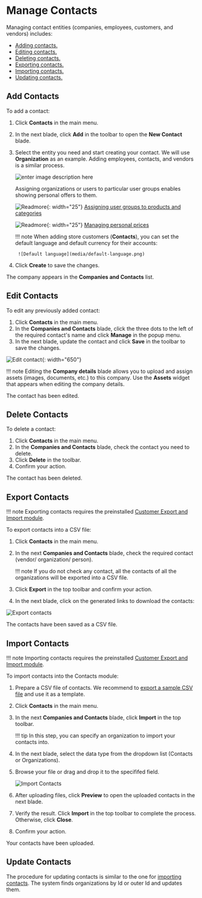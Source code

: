 ﻿# Manage Contacts

Managing contact entities (companies, employees, customers, and vendors) includes:

* [Adding contacts.](managing-contacts.md#adding-contacts)
* [Editing contacts.](managing-contacts.md#editing-contacts)
* [Deleting contacts.](managing-contacts.md#deleting-contacts)
* [Exporting contacts.](managing-contacts.md#export-contacts)
* [Importing contacts.](managing-contacts.md#import-contacts)
* [Updating contacts.](managing-contacts.md#import-contacts)

## Add Contacts

To add a contact:

1. Click **Contacts** in the main menu.
1. In the next blade, click **Add** in the toolbar to open the **New Contact** blade.
1. Select the entity you need and start creating your contact. We will use **Organization** as an example. Adding employees, contacts, and vendors is a similar process.

	![enter image description here](media/new_company_screen.png)

	Assigning organizations or users to particular user groups enables showing personal offers to them.

	![Readmore](media/readmore.png){: width="25"} [Assigning user groups to products and categories](../catalog-personalization/user-groups.md)
	
	![Readmore](media/readmore.png){: width="25"} [Managing personal prices](../pricing/adding-new-assignment.md)


	!!! note
		When adding store customers (**Contacts**), you can set the default language and default currency for their accounts:

		![Default language](media/default-language.png)

1. Click **Create** to save the changes.

The company appears in the **Companies and Contacts** list.

## Edit Contacts

To edit any previously added contact:

1. Click **Contacts** in the main menu.
1. In the **Companies and Contacts** blade, click the three dots to the left of the required contact's name and click **Manage** in the popup menu. 
1. In the next blade, update the contact and click **Save** in the toolbar to save the changes.

![Edit contact](media/edit-contact.png){: width="650"}

!!! note
	Editing the **Company details** blade allows you to upload and assign assets (images, documents, etc.) to this company. Use the **Assets** widget that appears when editing the company details. 

The contact has been edited.

## Delete Contacts

To delete a contact:

1. Click **Contacts** in the main menu.
1. In the **Companies and Contacts** blade, check the contact you need to delete. 
1. Click **Delete** in the toolbar.
1. Confirm your action.

The contact has been deleted.

## Export Contacts

!!! note
	Exporting contacts requires the preinstalled [Customer Export and Import module](../customer-export-import/overview.md). 

To export contacts into a CSV file:

1. Click **Contacts** in the main menu.
1. In the next **Companies and Contacts** blade, check the required contact (vendor/ organization/ person).

	!!! note
		If you do not check any contact, all the contacts of all the organizations will be exported into a CSV file.

1. Click **Export** in the top toolbar and confirm your action.
1. In the next blade, click on the generated links to download the contacts:

![Export contacts](media/export-finished.png)

The contacts have been saved as a CSV file.

## Import Contacts

!!! note
	Importing contacts requires the preinstalled [Customer Export and Import module](../customer-export-import/overview.md). 

To import contacts into the Contacts module:

1. Prepare a CSV file of contacts. We recommend to [export a sample CSV file](managing-contacts.md#export-contacts) and use it as a template.
1. Click **Contacts** in the main menu.
1. In the next **Companies and Contacts** blade, click **Import** in the top toolbar.

	!!! tip
		In this step, you can specify an organization to import your contacts into. 

1. In the next blade, select the data type from the dropdown list (Contacts or Organizations).
1. Browse your file or drag and drop it to the specififed field.

	![Import Contacts](media/import-contacts.png)

1. After uploading files, click **Preview** to open the uploaded contacts in the next blade.
1. Verify the result. Click **Import** in the top toolbar to complete the process. Otherwise, click **Close**.
1. Confirm your action.

Your contacts have been uploaded.

## Update Contacts

The procedure for updating contacts is similar to the one for [importing contacts](managing-contacts.md#import-contacts). The system finds organizations by Id or outer Id and updates them. 
